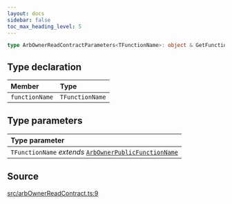 ```yaml
---
layout: docs
sidebar: false
toc_max_heading_level: 5
---
```


```ts
type ArbOwnerReadContractParameters<TFunctionName>: object & GetFunctionArgs<ArbOwnerPublicAbi, TFunctionName>;
```

## Type declaration

| Member         | Type            |
| :------------- | :-------------- |
| `functionName` | `TFunctionName` |

## Type parameters

| Type parameter                                                                          |
| :-------------------------------------------------------------------------------------- |
| `TFunctionName` _extends_ [`ArbOwnerPublicFunctionName`](ArbOwnerPublicFunctionName.md) |

## Source

[src/arbOwnerReadContract.ts:9](https://github.com/OffchainLabs/arbitrum-orbit-sdk/blob/9d5595a042e42f7d6b9af10a84816c98ea30f330/src/arbOwnerReadContract.ts#L9)
